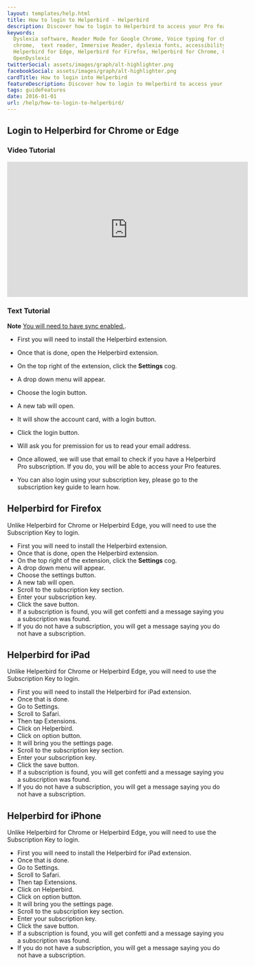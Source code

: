 ```yaml
---
layout: templates/help.html
title: How to login to Helperbird - Helperbird
description: Discover how to login to Helperbird to access your Pro features.
keywords:
  Dyslexia software, Reader Mode for Google Chrome, Voice typing for chrome, Text to speech for
  chrome,  text reader, Immersive Reader, dyslexia fonts, accessibility software, dyslexia software,
  Helperbird for Edge, Helperbird for Firefox, Helperbird for Chrome, Opendyslexic for Chrome,
  OpenDyslexic
twitterSocial: assets/images/graph/alt-highlighter.png
facebookSocial: assets/images/graph/alt-highlighter.png
cardTitle: How to login into Helperbird
featureDescription: Discover how to login to Helperbird to access your Pro features.
tags: guideFeatures
date: 2016-01-01
url: /help/how-to-login-to-helperbird/
---
```


## Login to Helperbird for Chrome or Edge

### Video Tutorial

<iframe width="560" height="315" src="https://www.youtube-nocookie.com/embed/F4NOpAfrYTA" title="YouTube video player" frameborder="0" allow="accelerometer; autoplay; clipboard-write; encrypted-media; gyroscope; picture-in-picture" allowfullscreen></iframe>

### Text Tutorial
**Note** [You will need to have sync enabled.](/help/enable-browser-sync-chrome-and-edge/).

- First you will need to install the Helperbird extension.
- Once that is done, open the Helperbird extension.
- On the top right of the extension, click the **Settings** cog.
- A drop down menu will appear.
- Choose the login button.
- A new tab will open.
- It will show the account card, with a login button.
- Click the login button.
- Will ask you for premission for us to read your email address.
- Once allowed, we will use that email to check if you have a Helperbird Pro subscription. If you
  do, you will be able to access your Pro features.

- You can also login using your subscription key, please go to the subscription key guide to learn how.


##  Helperbird for Firefox

Unlike Helperbird for Chrome or Helperbird Edge, you will need to use the Subscription Key to login.

- First you will need to install the Helperbird extension.
- Once that is done, open the Helperbird extension.
- On the top right of the extension, click the **Settings** cog.
- A drop down menu will appear.
- Choose the settings button.
- A new tab will open.
- Scroll to the subscription key section.
- Enter your subscription key.
- Click the save button.
- If a subscription is found, you will get confetti and a message saying you a subscription was found.  
- If you do not have a subscription, you will get a message saying you do not have a subscription.


## Helperbird for iPad

Unlike Helperbird for Chrome or Helperbird Edge, you will need to use the Subscription Key to login.

- First you will need to install the Helperbird for iPad extension.
- Once that is done.
- Go to Settings.
- Scroll to Safari.
- Then tap Extensions.
- Click on Helperbird.
- Click on option button.
- It will bring you the settings page.
- Scroll to the subscription key section.
- Enter your subscription key.
- Click the save button.
- If a subscription is found, you will get confetti and a message saying you a subscription was found.  
- If you do not have a subscription, you will get a message saying you do not have a subscription.


## Helperbird for iPhone 

Unlike Helperbird for Chrome or Helperbird Edge, you will need to use the Subscription Key to login.

- First you will need to install the Helperbird for iPad extension.
- Once that is done.
- Go to Settings.
- Scroll to Safari.
- Then tap Extensions.
- Click on Helperbird.
- Click on option button.
- It will bring you the settings page.
- Scroll to the subscription key section.
- Enter your subscription key.
- Click the save button.
- If a subscription is found, you will get confetti and a message saying you a subscription was found.  
- If you do not have a subscription, you will get a message saying you do not have a subscription.
